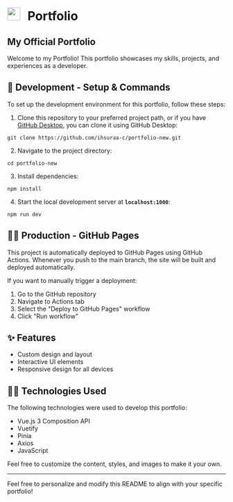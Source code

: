 # <img src="assets/favicon.svg" style="height: 30px; margin-right: 10px;"> Portfolio 

## My Official Portfolio

Welcome to my Portfolio! This portfolio showcases my skills, projects, and experiences as a developer.

## 🦉 Development - Setup & Commands

To set up the development environment for this portfolio, follow these steps:

1. Clone this repository to your preferred project path, or if you have [GitHub Desktop](https://desktop.github.com/), you can clone it using GitHub Desktop:
  
  ```shell
  git clone https://github.com/ihsuraa-c/portfolio-new.git
  ```

2. Navigate to the project directory:
 
  ```shell
  cd portfolio-new
  ```

3. Install dependencies:

  ```shell
  npm install
  ```

4. Start the local development server at **`localhost:1000`**:

```shell
npm run dev
```

## 🧙‍♂️ Production - GitHub Pages

This project is automatically deployed to GitHub Pages using GitHub Actions. Whenever you push to the main branch, the site will be built and deployed automatically.

If you want to manually trigger a deployment:

1. Go to the GitHub repository
2. Navigate to Actions tab
3. Select the "Deploy to GitHub Pages" workflow
4. Click "Run workflow"

## ✨ Features
- Custom design and layout
- Interactive UI elements
- Responsive design for all devices

## 👨‍💻 Technologies Used

The following technologies were used to develop this portfolio:

- Vue.js 3 Composition API
- Vuetify
- Pinia
- Axios
- JavaScript

Feel free to customize the content, styles, and images to make it your own.

---

Feel free to personalize and modify this README to align with your specific portfolio!




